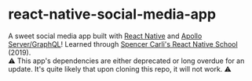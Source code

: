 # react-native-social-media-app
A sweet social media app built with [React Native](https://reactnative.dev/) and [Apollo Server/GraphQL](https://www.apollographql.com/docs/apollo-server/)! Learned through [Spencer Carli's React Native School](https://learn.reactnativeschool.com/) (2019).  
⚠️ This app's dependencies are either deprecated or long overdue for an update. It's quite likely that upon cloning this repo, it will not work. ⚠️
